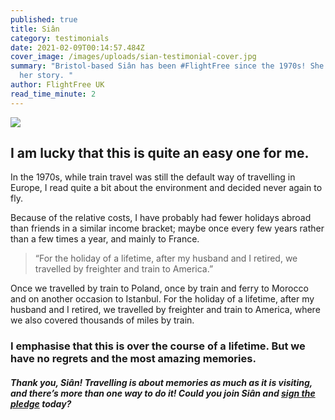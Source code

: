 ```yaml
---
published: true
title: Siân
category: testimonials
date: 2021-02-09T00:14:57.484Z
cover_image: /images/uploads/sian-testimonial-cover.jpg
summary: "Bristol-based Siân has been #FlightFree since the 1970s! She tells us
  her story. "
author: FlightFree UK
read_time_minute: 2
---
```

![](/images/uploads/testimonial-sian.jpg)

## I am lucky that this is quite an easy one for me.

In the 1970s, while train travel was still the default way of travelling in Europe, I read quite a bit about the environment and decided never again to fly.

Because of the relative costs, I have probably had fewer holidays abroad than friends in a similar income bracket; maybe once every few years rather than a few times a year, and mainly to France. 

> “For the holiday of a lifetime, after my husband and I retired, we travelled by freighter and train to America.”

Once we travelled by train to Poland, once by train and ferry to Morocco and on another occasion to Istanbul. For the holiday of a lifetime, after my husband and I retired, we travelled by freighter and train to America, where we also covered thousands of miles by train. 

### I emphasise that this is over the course of a lifetime. But we have no regrets and the most amazing memories.

#### *Thank you, Siân! Travelling is about memories as much as it is visiting, and there’s more than one way to do it! Could you join Siân and [sign the pledge](/take_action/) today?*